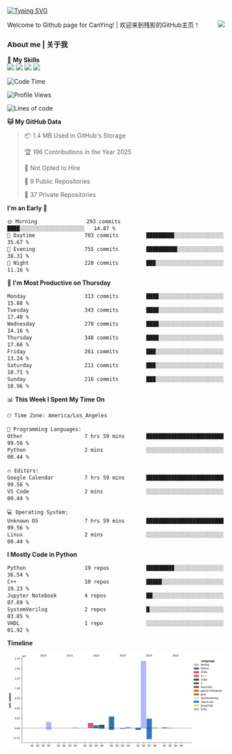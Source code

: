 [![Typing SVG](https://readme-typing-svg.herokuapp.com?size=25&duration=3500&color=00FFFF&vCenter=true&width=250&height=40&lines=Hi+Welcome+%F0%9F%91%8B%F0%9F%8F%BB;I'm+CanYing|残影)](https://git.io/typing-svg)

<a href="#">
  <img align="right" src="https://github-readme-stats.vercel.app/api?username=CanYing0913&count_private=true&rank_icon=github&show_icons=true&bg_color=15,f2f7fd,E0EAFC&" />
</a>

Welcome to Github page for CanYing! | 欢迎来到残影的GitHub主页！

### About me | 关于我

🌟 **My Skills**  
![](https://img.shields.io/badge/-C-A8B9CC?style=flat-square&logo=C&logoColor=fff)
![](https://img.shields.io/badge/-C++-00599C?style=flat-square&logo=Cpp&logoColor=fff)
![](https://img.shields.io/badge/-Python-3776AB?style=flat-square&logo=Python&logoColor=fff)
![](https://img.shields.io/badge/-Linux-000000?style=flat-square&logo=Linux&logoColor=fff)

<!--START_SECTION:waka-->
![Code Time](http://img.shields.io/badge/Code%20Time-1%2C728%20hrs%2023%20mins-blue)

![Profile Views](http://img.shields.io/badge/Profile%20Views-0-blue)

![Lines of code](https://img.shields.io/badge/From%20Hello%20World%20I%27ve%20Written-26.9%20million%20lines%20of%20code-blue)

**🐱 My GitHub Data** 

> 📦 1.4 MB Used in GitHub's Storage 
 > 
> 🏆 196 Contributions in the Year 2025
 > 
> 🚫 Not Opted to Hire
 > 
> 📜 9 Public Repositories 
 > 
> 🔑 37 Private Repositories 
 > 
**I'm an Early 🐤** 

```text
🌞 Morning                293 commits         ████░░░░░░░░░░░░░░░░░░░░░   14.87 % 
🌆 Daytime                703 commits         █████████░░░░░░░░░░░░░░░░   35.67 % 
🌃 Evening                755 commits         ██████████░░░░░░░░░░░░░░░   38.31 % 
🌙 Night                  220 commits         ███░░░░░░░░░░░░░░░░░░░░░░   11.16 % 
```
📅 **I'm Most Productive on Thursday** 

```text
Monday                   313 commits         ████░░░░░░░░░░░░░░░░░░░░░   15.88 % 
Tuesday                  343 commits         ████░░░░░░░░░░░░░░░░░░░░░   17.40 % 
Wednesday                279 commits         ████░░░░░░░░░░░░░░░░░░░░░   14.16 % 
Thursday                 348 commits         ████░░░░░░░░░░░░░░░░░░░░░   17.66 % 
Friday                   261 commits         ███░░░░░░░░░░░░░░░░░░░░░░   13.24 % 
Saturday                 211 commits         ███░░░░░░░░░░░░░░░░░░░░░░   10.71 % 
Sunday                   216 commits         ███░░░░░░░░░░░░░░░░░░░░░░   10.96 % 
```


📊 **This Week I Spent My Time On** 

```text
🕑︎ Time Zone: America/Los_Angeles

💬 Programming Languages: 
Other                    7 hrs 59 mins       █████████████████████████   99.56 % 
Python                   2 mins              ░░░░░░░░░░░░░░░░░░░░░░░░░   00.44 % 

🔥 Editors: 
Google Calendar          7 hrs 59 mins       █████████████████████████   99.56 % 
VS Code                  2 mins              ░░░░░░░░░░░░░░░░░░░░░░░░░   00.44 % 

💻 Operating System: 
Unknown OS               7 hrs 59 mins       █████████████████████████   99.56 % 
Linux                    2 mins              ░░░░░░░░░░░░░░░░░░░░░░░░░   00.44 % 
```

**I Mostly Code in Python** 

```text
Python                   19 repos            █████████░░░░░░░░░░░░░░░░   36.54 % 
C++                      10 repos            █████░░░░░░░░░░░░░░░░░░░░   19.23 % 
Jupyter Notebook         4 repos             ██░░░░░░░░░░░░░░░░░░░░░░░   07.69 % 
SystemVerilog            2 repos             █░░░░░░░░░░░░░░░░░░░░░░░░   03.85 % 
VHDL                     1 repo              ░░░░░░░░░░░░░░░░░░░░░░░░░   01.92 % 
```



**Timeline**

![Lines of Code chart](https://raw.githubusercontent.com/CanYing0913/CanYing0913/master/assets/bar_graph.png)


<!--END_SECTION:waka-->
